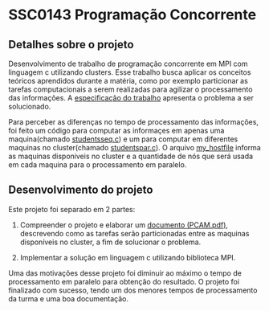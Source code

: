 # SSC0143 Programação Concorrente 

## Detalhes sobre o projeto
Desenvolvimento de trabalho de programação concorrente em MPI com linguagem c utilizando clusters. Esse trabalho busca aplicar os conceitos teóricos aprendidos durante a matéria, como por exemplo particionar as tarefas computacionais a serem realizadas para agilizar o processamento das informações. A [especificação do trabalho](https://github.com/EwertonPSA/Programacao_Concorrente/blob/master/Especifica%C3%A7%C3%A3o%20do%20trabalho.pdf) apresenta o problema a ser solucionado.

Para perceber as diferenças no tempo de processamento das informações, foi feito um código para computar as informaçes em apenas uma maquina(chamado [studentsseq.c](https://github.com/EwertonPSA/Programacao_Concorrente/blob/master/studentsseq.c)) e um para computar em diferentes maquinas no cluster(chamado [studentspar.c](https://github.com/EwertonPSA/Programacao_Concorrente/blob/master/studentspar.c)). O arquivo [my_hostfile](https://github.com/EwertonPSA/Programacao_Concorrente/blob/master/my_hostfile) informa as maquinas disponiveis no cluster e a quantidade de nós que será usada em cada maquina para o processamento em paralelo.

## Desenvolvimento do projeto
Este projeto foi separado em 2 partes: 

1) Compreender o projeto e elaborar um [documento (PCAM.pdf)](https://github.com/EwertonPSA/Programacao_Concorrente/blob/master/pcam.pdf), descrevendo como as tarefas serão particionadas entre as maquinas disponíveis no cluster, a fim de solucionar o problema.

2) Implementar a solução em linguagem c utilizando biblioteca MPI.

Uma das motivações desse projeto foi diminuir ao máximo o tempo de processamento em paralelo para obtenção do resultado. O projeto foi finalizado com sucesso, tendo um dos menores tempos de processamento da turma e uma boa documentação.
